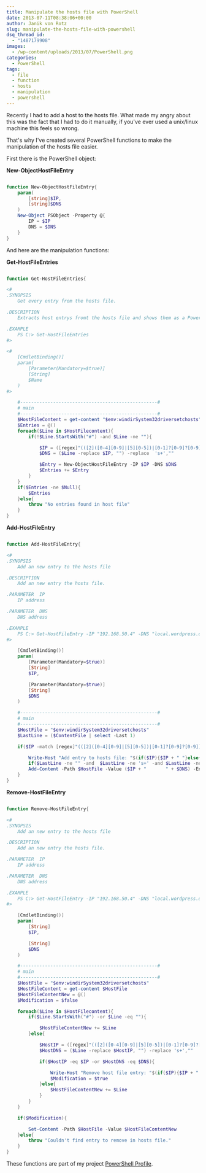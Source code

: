 ```yaml
---
title: Manipulate the hosts file with PowerShell
date: 2013-07-11T08:38:06+00:00
author: Janik von Rotz
slug: manipulate-the-hosts-file-with-powershell
dsq_thread_id:
  - "1487179908"
images:
  - /wp-content/uploads/2013/07/PowerShell.png
categories:
  - PowerShell
tags:
  - file
  - function
  - hosts
  - manipulation
  - powershell
---
```

Recently I had to add a host to the hosts file. What made my angry about this was the fact that I had to do it manually, if you've ever used a unix/linux machine this feels so wrong.

That's why I've created several PowerShell functions to make the manipulation of the hosts file easier.

<!--more-->

First there is the PowerShell object:

<strong>New-ObjectHostFileEntry</strong>

```powershell

function New-ObjectHostFileEntry{
    param(
        [string]$IP,
        [string]$DNS
    )
    New-Object PSObject -Property @{
        IP = $IP
        DNS = $DNS
    }
}

```

And here are the manipulation functions:

<strong>Get-HostFileEntries</strong>

```powershell

function Get-HostFileEntries{

<#
.SYNOPSIS
    Get every entry from the hosts file.

.DESCRIPTION
	Extracts host entrys fromt the hosts file and shows them as a PowerShell object array.

.EXAMPLE
	PS C:> Get-HostFileEntries
#>

<#
    [CmdletBinding()]
	param(
		[Parameter(Mandatory=$true)]
		[String]
		$Name
	)
#>

    #--------------------------------------------------#
    # main
    #--------------------------------------------------#
    $HostFileContent = get-content "$env:windirSystem32driversetchosts"
    $Entries = @()
    foreach($Line in $HostFilecontent){
        if(!$Line.StartsWith("#") -and $Line -ne ""){

            $IP = ([regex]"(([2]([0-4][0-9]|[5][0-5])|[0-1]?[0-9]?[0-9])[.]){3}(([2]([0-4][0-9]|[5][0-5])|[0-1]?[0-9]?[0-9]))").match($Line).value
            $DNS = ($Line -replace $IP, "") -replace  's+',""

            $Entry = New-ObjectHostFileEntry -IP $IP -DNS $DNS
            $Entries += $Entry
        }
    }
    if($Entries -ne $Null){
        $Entries
    }else{
        throw "No entries found in host file"
    }
}
```

<strong>Add-HostFileEntry</strong>

```powershell

function Add-HostFileEntry{

<#
.SYNOPSIS
    Add an new entry to the hosts file

.DESCRIPTION
	Add an new entry the hosts file.

.PARAMETER  IP
	IP address

.PARAMETER  DNS
	DNS address

.EXAMPLE
	PS C:> Get-HostFileEntry -IP "192.168.50.4" -DNS "local.wordpress.dev"
#>

    [CmdletBinding()]
	param(
		[Parameter(Mandatory=$true)]
		[String]
		$IP,

        [Parameter(Mandatory=$true)]
		[String]
		$DNS
	)

    #--------------------------------------------------#
    # main
    #--------------------------------------------------#
    $HostFile = "$env:windirSystem32driversetchosts"
    $LastLine = ($ContentFile | select -Last 1)

    if($IP -match [regex]"(([2]([0-4][0-9]|[5][0-5])|[0-1]?[0-9]?[0-9])[.]){3}(([2]([0-4][0-9]|[5][0-5])|[0-1]?[0-9]?[0-9]))"){

        Write-Host "Add entry to hosts file: "$(if($IP){$IP + " "}else{})$(if($DNS){$DNS})
        if($LastLine -ne "" -and  $LastLine -ne 's+' -and $LastLine -ne $Null){Add-Content -Path $HostFile -Value "" -Encoding "Ascii"}
        Add-Content -Path $HostFile -Value ($IP + "       " + $DNS) -Encoding "Ascii"
    }
}
```

<strong>Remove-HostFileEntry</strong>

```powershell

function Remove-HostFileEntry{

<#
.SYNOPSIS
    Add an new entry to the hosts file

.DESCRIPTION
	Add an new entry the hosts file.

.PARAMETER  IP
	IP address

.PARAMETER  DNS
	DNS address

.EXAMPLE
	PS C:> Get-HostFileEntry -IP "192.168.50.4" -DNS "local.wordpress.dev"
#>

    [CmdletBinding()]
	param(
		[String]
		$IP,

		[String]
		$DNS
	)

    #--------------------------------------------------#
    # main
    #--------------------------------------------------#
    $HostFile = "$env:windirSystem32driversetchosts"
    $HostFileContent = get-content $HostFile
    $HostFileContentNew = @()
    $Modification = $false

    foreach($Line in $HostFilecontent){
        if($Line.StartsWith("#") -or $Line -eq ""){

            $HostFileContentNew += $Line
        }else{

            $HostIP = ([regex]"(([2]([0-4][0-9]|[5][0-5])|[0-1]?[0-9]?[0-9])[.]){3}(([2]([0-4][0-9]|[5][0-5])|[0-1]?[0-9]?[0-9]))").match($Line).value
            $HostDNS = ($Line -replace $HostIP, "") -replace 's+',""

            if($HostIP -eq $IP -or $HostDNS -eq $DNS){

                Write-Host "Remove host file entry: "$(if($IP){$IP + " "}else{})$(if($DNS){$DNS})
                $Modification = $true
            }else{
                $HostFileContentNew += $Line
            }
        }
    }

    if($Modification){

        Set-Content -Path $HostFile -Value $HostFileContentNew
    }else{
        throw "Couldn't find entry to remove in hosts file."
    }
}

```

These functions are part of my project <a href="https://github.com/janikvonrotz/Powershell-Profile">PowerShell Profile</a>.
